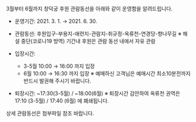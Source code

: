 3월부터 6월까지 창덕궁 후원 관람동선을 아래와 같이 운영함을 알려드립니다.
- 운영기간: 2021. 3. 1. → 2021. 6. 30.
- 관람동선: 후원입구-부용지-애련지-관람지-취규정-옥류천-연경당-향나무길
  ※ 해설 중단(코로나19 방역) 기간내 후원은 관람 동선 내에서 자유 관람

- 입장시간:
  - 3-5월 10:00 → 16:00 까지 입장
  - 6월 10:00 → 16:30 까지 입장
  ※ 예매하신 고객님은 예매시간 최소10분전까지 반드시 발권해 주시기 바랍니다.

- 퇴장시간: ~17:30(3-5월) / ~18:00(6월)
  ※ 퇴장시간 감안하여 옥류천 권역은 17:10 (3-5월) / 17:40 (6월) 에 폐쇄됩니다.

상세 관람동선은 첨부파일 참조 바랍니다.